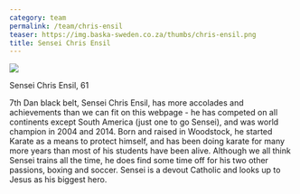```yaml
---
category: team
permalink: /team/chris-ensil
teaser: https://img.baska-sweden.co.za/thumbs/chris-ensil.png
title: Sensei Chris Ensil
---
```


[<img src="https://img.baska-sweden.co.za/resized/chris-ensil.png" />](https://img.baska-sweden.co.za/original/chris-ensil.png)

Sensei Chris Ensil, 61

7th Dan black belt, Sensei Chris Ensil, has more accolades and achievements than we can fit on this webpage - he has competed on all continents except South America (just one to go Sensei), and was world champion in 2004 and 2014. Born and raised in Woodstock, he started Karate as a means to protect himself, and has been doing karate for many more years than most of his students have been alive. Although we all think Sensei trains all the time, he does find some time off for his two other passions, boxing and soccer. Sensei is a devout Catholic and looks up to Jesus as his biggest hero.

<!--
[Questionnare Answers](https://drive.google.com/open?id=1BEhrdtEg-fYVCs7daDvhi-CIsVqwWTkVNCvQAUjkzts)
-->
